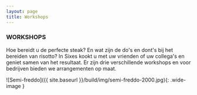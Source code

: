 ```yaml
---
layout: page
title: Workshops
---
```


### WORKSHOPS

Hoe bereidt u de perfecte steak? En wat zijn de do's en dont's bij het bereiden van risotto? In Sixes kookt u met uw vrienden of uw collega's en geniet samen van het resultaat. Er zijn drie verschillende workshops en voor bedrijven bieden we arrangementen op maat.

![Semi-freddo]({{ site.baseurl }}/build/img/semi-freddo-2000.jpg){: .wide-image }
